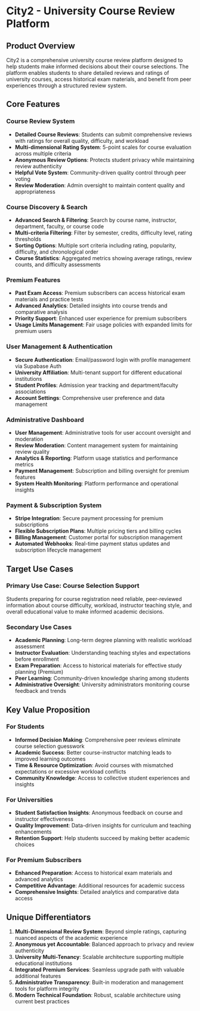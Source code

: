 # City2 - University Course Review Platform

## Product Overview

City2 is a comprehensive university course review platform designed to help students make informed decisions about their course selections. The platform enables students to share detailed reviews and ratings of university courses, access historical exam materials, and benefit from peer experiences through a structured review system.

## Core Features

### Course Review System
- **Detailed Course Reviews**: Students can submit comprehensive reviews with ratings for overall quality, difficulty, and workload
- **Multi-dimensional Rating System**: 5-point scales for course evaluation across multiple criteria
- **Anonymous Review Options**: Protects student privacy while maintaining review authenticity
- **Helpful Vote System**: Community-driven quality control through peer voting
- **Review Moderation**: Admin oversight to maintain content quality and appropriateness

### Course Discovery & Search
- **Advanced Search & Filtering**: Search by course name, instructor, department, faculty, or course code
- **Multi-criteria Filtering**: Filter by semester, credits, difficulty level, rating thresholds
- **Sorting Options**: Multiple sort criteria including rating, popularity, difficulty, and chronological order
- **Course Statistics**: Aggregated metrics showing average ratings, review counts, and difficulty assessments

### Premium Features
- **Past Exam Access**: Premium subscribers can access historical exam materials and practice tests
- **Advanced Analytics**: Detailed insights into course trends and comparative analysis
- **Priority Support**: Enhanced user experience for premium subscribers
- **Usage Limits Management**: Fair usage policies with expanded limits for premium users

### User Management & Authentication
- **Secure Authentication**: Email/password login with profile management via Supabase Auth
- **University Affiliation**: Multi-tenant support for different educational institutions
- **Student Profiles**: Admission year tracking and department/faculty associations
- **Account Settings**: Comprehensive user preference and data management

### Administrative Dashboard
- **User Management**: Administrative tools for user account oversight and moderation
- **Review Moderation**: Content management system for maintaining review quality
- **Analytics & Reporting**: Platform usage statistics and performance metrics
- **Payment Management**: Subscription and billing oversight for premium features
- **System Health Monitoring**: Platform performance and operational insights

### Payment & Subscription System
- **Stripe Integration**: Secure payment processing for premium subscriptions
- **Flexible Subscription Plans**: Multiple pricing tiers and billing cycles
- **Billing Management**: Customer portal for subscription management
- **Automated Webhooks**: Real-time payment status updates and subscription lifecycle management

## Target Use Cases

### Primary Use Case: Course Selection Support
Students preparing for course registration need reliable, peer-reviewed information about course difficulty, workload, instructor teaching style, and overall educational value to make informed academic decisions.

### Secondary Use Cases
- **Academic Planning**: Long-term degree planning with realistic workload assessment
- **Instructor Evaluation**: Understanding teaching styles and expectations before enrollment
- **Exam Preparation**: Access to historical materials for effective study planning (Premium)
- **Peer Learning**: Community-driven knowledge sharing among students
- **Administrative Oversight**: University administrators monitoring course feedback and trends

## Key Value Proposition

### For Students
- **Informed Decision Making**: Comprehensive peer reviews eliminate course selection guesswork
- **Academic Success**: Better course-instructor matching leads to improved learning outcomes
- **Time & Resource Optimization**: Avoid courses with mismatched expectations or excessive workload conflicts
- **Community Knowledge**: Access to collective student experiences and insights

### For Universities
- **Student Satisfaction Insights**: Anonymous feedback on course and instructor effectiveness
- **Quality Improvement**: Data-driven insights for curriculum and teaching enhancements
- **Retention Support**: Help students succeed by making better academic choices

### For Premium Subscribers
- **Enhanced Preparation**: Access to historical exam materials and advanced analytics
- **Competitive Advantage**: Additional resources for academic success
- **Comprehensive Insights**: Detailed analytics and comparative data access

## Unique Differentiators

1. **Multi-Dimensional Review System**: Beyond simple ratings, capturing nuanced aspects of the academic experience
2. **Anonymous yet Accountable**: Balanced approach to privacy and review authenticity
3. **University Multi-Tenancy**: Scalable architecture supporting multiple educational institutions
4. **Integrated Premium Services**: Seamless upgrade path with valuable additional features
5. **Administrative Transparency**: Built-in moderation and management tools for platform integrity
6. **Modern Technical Foundation**: Robust, scalable architecture using current best practices